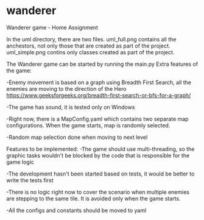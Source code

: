 # wanderer

Wanderer game - Home Assignment

In the uml directory, there are two files. uml_full.png contains all the anchestors, not only those that are created as
part of the project. uml_simple.png contins only classes created as part of the project.

The Wanderer game can be started by running the main.py Extra features of the game:

-Enemy movement is based on a graph using Breadth First Search, all the enemies are moving to the direction of the
Hero https://www.geeksforgeeks.org/breadth-first-search-or-bfs-for-a-graph/

-The game has sound, it is tested only on Windows

-Right now, there is a MapConfig.yaml which contains two separate map configurations. When the game starts, map is
randomly selected.

-Random map selection done when moving to next level

Features to be implemented:
-The game should use multi-threading, so the graphic tasks wouldn't be blocked by the code that is responsible for the
game logic

-The development hasn't been started based on tests, it would be better to write the tests first

-There is no logic right now to cover the scenario when multiple enemies are stepping to the same tile. It is avoided
only when the game starts.

-All the configs and constants should be moved to yaml



